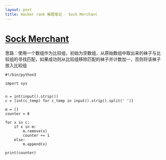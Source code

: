 ```yaml
---
layout: post
title: Hacker rank 解题笔记 - Sock Merchant
---
```


# [Sock Merchant](https://www.hackerrank.com/challenges/sock-merchant)

思路：使用一个数组作为比较组，初始为空数组，从原始数组中取出来的袜子与比较组的寻找匹配，如果成功则从比较组移除匹配的袜子并计数加一，否则将该袜子放入比较组

```
#!/bin/python3

import sys


n = int(input().strip())
c = [int(c_temp) for c_temp in input().strip().split(' ')]

m = []
counter = 0

for x in c:
    if x in m:
        m.remove(x)
        counter += 1
    else:
        m.append(x)

print(counter)
```